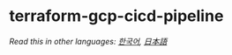 # terraform-gcp-cicd-pipeline

*Read this in other languages: [한국어](README.ko.md), [日本語](README.ja.md)*